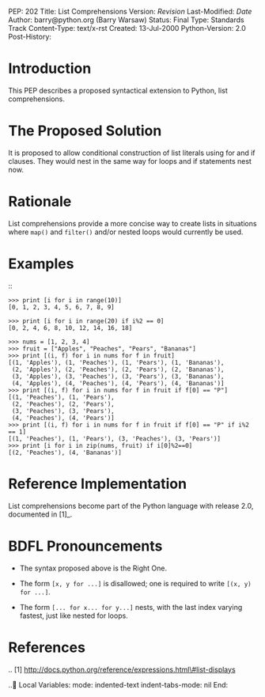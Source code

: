 PEP: 202 Title: List Comprehensions Version: $Revision$ Last-Modified:
$Date$ Author: barry\@python.org (Barry Warsaw) Status: Final Type:
Standards Track Content-Type: text/x-rst Created: 13-Jul-2000
Python-Version: 2.0 Post-History:

Introduction
============

This PEP describes a proposed syntactical extension to Python, list
comprehensions.

The Proposed Solution
=====================

It is proposed to allow conditional construction of list literals using
for and if clauses. They would nest in the same way for loops and if
statements nest now.

Rationale
=========

List comprehensions provide a more concise way to create lists in
situations where `map()` and `filter()` and/or nested loops would
currently be used.

Examples
========

::

    >>> print [i for i in range(10)]
    [0, 1, 2, 3, 4, 5, 6, 7, 8, 9]

    >>> print [i for i in range(20) if i%2 == 0]
    [0, 2, 4, 6, 8, 10, 12, 14, 16, 18]

    >>> nums = [1, 2, 3, 4]
    >>> fruit = ["Apples", "Peaches", "Pears", "Bananas"]
    >>> print [(i, f) for i in nums for f in fruit]
    [(1, 'Apples'), (1, 'Peaches'), (1, 'Pears'), (1, 'Bananas'),
     (2, 'Apples'), (2, 'Peaches'), (2, 'Pears'), (2, 'Bananas'),
     (3, 'Apples'), (3, 'Peaches'), (3, 'Pears'), (3, 'Bananas'),
     (4, 'Apples'), (4, 'Peaches'), (4, 'Pears'), (4, 'Bananas')]
    >>> print [(i, f) for i in nums for f in fruit if f[0] == "P"]
    [(1, 'Peaches'), (1, 'Pears'),
     (2, 'Peaches'), (2, 'Pears'),
     (3, 'Peaches'), (3, 'Pears'),
     (4, 'Peaches'), (4, 'Pears')]
    >>> print [(i, f) for i in nums for f in fruit if f[0] == "P" if i%2 == 1]
    [(1, 'Peaches'), (1, 'Pears'), (3, 'Peaches'), (3, 'Pears')]
    >>> print [i for i in zip(nums, fruit) if i[0]%2==0]
    [(2, 'Peaches'), (4, 'Bananas')]

Reference Implementation
========================

List comprehensions become part of the Python language with release 2.0,
documented in \[1\]\_.

BDFL Pronouncements
===================

-   The syntax proposed above is the Right One.

-   The form `[x, y for ...]` is disallowed; one is required to write
    `[(x, y) for ...]`.

-   The form `[... for x... for y...]` nests, with the last index
    varying fastest, just like nested for loops.

References
==========

.. \[1\]
http://docs.python.org/reference/expressions.html\#list-displays

.. Local Variables: mode: indented-text indent-tabs-mode: nil End:
